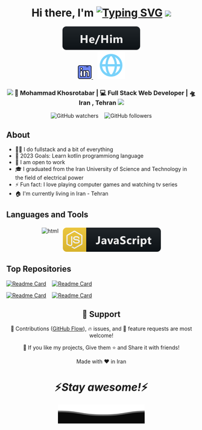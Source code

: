 <div align="center">
   <h1>Hi there, I'm <a href="https://git.io/typing-svg"><img style="margin-bottom: -7px" src="https://readme-typing-svg.demolab.com?font=Fira+Code&weight=600&size=36&duration=4000&pause=1000&color=2F81F7&vCenter=true&width=170&height=35&lines=Mohammad" alt="Typing SVG" /></a> <img src="https://media.giphy.com/media/hvRJCLFzcasrR4ia7z/giphy.gif" width="25px"></h1>
   <img src="./svg/pronouns/hehim.svg"> 
</div>


<div align="center">
   <a href="https://www.linkedin.com/in/mohammad-khosrotabar-791467276">
      <img height="36" src="./svg/linkedin.png">
   </a>
   &nbsp;&nbsp;
   <a href="https://mhkhosrotabar.com">
      <img src="./svg/global.svg">
   </a>
</div>


<div align="center">
   <h3>
      <img src="https://media.giphy.com/media/WUlplcMpOCEmTGBtBW/giphy.gif" width="30"> 
      🙎 Mohammad Khosrotabar | 💻 Full Stack Web Developer | 🛸 Iran , Tehran 
      <img src="https://media.giphy.com/media/WUlplcMpOCEmTGBtBW/giphy.gif" width="30">
   </h3>
</div>


<div align="center">
   <img alt="GitHub watchers" src="https://img.shields.io/github/watchers/khosrotabar/khosrotabar?color=0f80c1&label=views%20today&logo=github&logoColor=ffffff">
   &nbsp;&nbsp;
   <img alt="GitHub followers" src="https://img.shields.io/github/followers/khosrotabar?color=8bb803&logo=github">
</div>


<h2>About</h2>

- 👨‍💻 I do fullstack and a bit of everything
- 🥅 2023 Goals: Learn kotlin programmiong language
- 👯 I am open to work
- 🎓 I graduated from the Iran University of Science and Technology in the field of electrical power
- ⚡ Fun fact: I love playing computer games and watching tv series
- 🏠 I'm currently living in Iran - Tehran


## Languages and Tools

<p align="center">
   <img src="https://img.shields.io/badge/HTML-239120?style=for-the-badge&logo=html5&logoColor=white" alt="html" style="vertical-align:top; margin:4px">   
   <img src="https://raw.githubusercontent.com/8bithemant/8bithemant/master/svg/dev/languages/js.svg" alt="js" style="vertical-align:top; margin:4px">
</p>


## Top Repositories

[![Readme Card](https://github-readme-stats.vercel.app/api/pin/?username=khosrotabar&repo=khabaram)](https://github.com/khosrotabar/khabaram) &nbsp;&nbsp;
[![Readme Card](https://github-readme-stats.vercel.app/api/pin/?username=khosrotabar&repo=Full-Blog-Post)](https://github.com/khosrotabar/Full-Blog-Post)

[![Readme Card](https://github-readme-stats.vercel.app/api/pin/?username=khosrotabar&repo=Events-Blog-Post)](https://github.com/khosrotabar/Events-Blog-Post) &nbsp;&nbsp;
[![Readme Card](https://github-readme-stats.vercel.app/api/pin/?username=khosrotabar&repo=Microsoft-To-Do-List-Tasks)](https://github.com/khosrotabar/Microsoft-To-Do-List-Tasks)


<h2 align="center">🤝 Support</h2>

<p align="center">🎀 Contributions (<a href="https://guides.github.com/introduction/flow" title="GitHub flow">GitHub Flow</a>), 🔥 issues, and 🥮 feature requests are most welcome!</p>

<p align="center">💙 If you like my projects, Give them ⭐ and Share it with friends!</p>
</p>
<p align="center">Made with ❤️ in Iran</p>

<h1 align='center'>⚡️<i>Stay awesome!</i>⚡️</h1>

<p align="center">
   <img src="./svg/bottom.svg" alt="Github Stats" />
</p>

<!---
khosrotabar/khosrotabar is a ✨ special ✨ repository because its `README.md` (this file) appears on your GitHub profile.
You can click the Preview link to take a look at your changes.
--->
